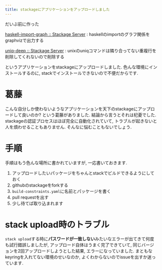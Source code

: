 ```yaml
---
title: stackageにアプリケーションをアップロードしました
---
```


だいぶ前に作った

[haskell-import-graph :: Stackage Server](https://www.stackage.org/package/haskell-import-graph)
:    haskellのimportのグラフ関係をgraphvizで出力する

[uniq-deep :: Stackage Server](https://www.stackage.org/package/uniq-deep)
:    unixのuniqコマンドは隣り合ってない重複行を削除してくれないので削除する

というアプリケーションをstackageにアップロードしました.
色んな環境にインストールするのに,
stackでインストールできないので不便だからです.

# 葛藤

こんな自分しか使わないようなアプリケーションを天下のstackageにアップロードして良いのか?
という葛藤がありました.
結論から言うとそれは杞憂でした.
stackageの認証プロセスはほぼ完全に自動化されていて,
トラブルが起きないと人を煩わせることもありません.
そんなに悩むこともないでしょう.

# 手順

手順はもう色んな場所に書かれていますが,
一応書いておきます.

1. アップロードしたいパッケージをちゃんとstackでビルドできるようにしておく
1. githubのstackageをforkする
1. `build-constraints.yaml`に名前とパッケージを書く
1. pull requestを出す
1. 少し待てば取り込まれます

# stack upload時のトラブル

`stack upload`する時に**パスワードが一致しない**みたいなエラーが出てきて何度も試行錯誤しましたが,
アップロード自体はうまく完了できていて,
同じバージョンを2回アップロードしようとした結果,
エラーになっていました.
まともなkeyringを入れてない環境のせいなのか,
よくわからないのでissueを出すか迷っています.
